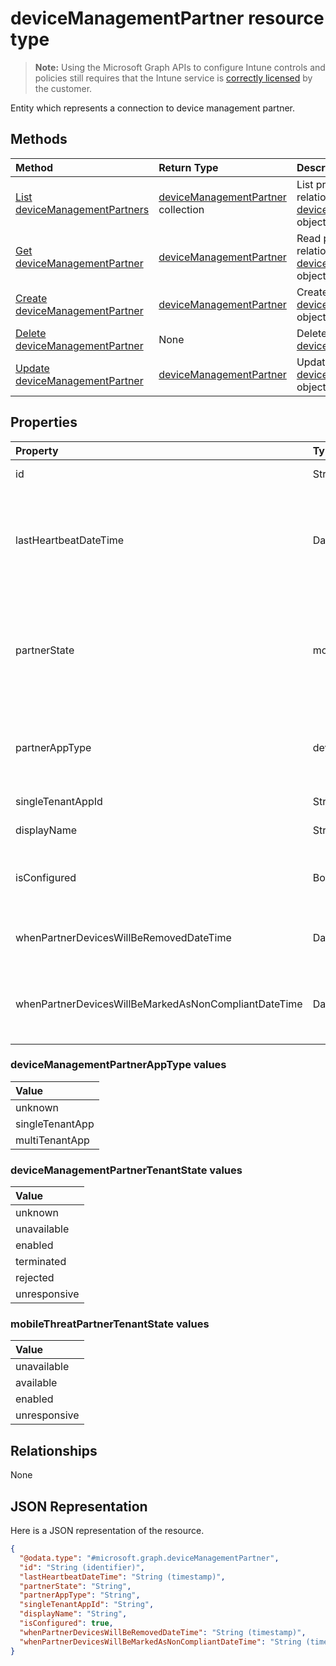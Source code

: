 # deviceManagementPartner resource type

> **Note:** Using the Microsoft Graph APIs to configure Intune controls and policies still requires that the Intune service is [correctly licensed](https://go.microsoft.com/fwlink/?linkid=839381) by the customer.

Entity which represents a connection to device management partner.
## Methods
|Method|Return Type|Description|
|:---|:---|:---|
|[List deviceManagementPartners](../api/intune_onboarding_devicemanagementpartner_list.md)|[deviceManagementPartner](../resources/intune_onboarding_devicemanagementpartner.md) collection|List properties and relationships of the [deviceManagementPartner](../resources/intune_onboarding_devicemanagementpartner.md) objects.|
|[Get deviceManagementPartner](../api/intune_onboarding_devicemanagementpartner_get.md)|[deviceManagementPartner](../resources/intune_onboarding_devicemanagementpartner.md)|Read properties and relationships of the [deviceManagementPartner](../resources/intune_onboarding_devicemanagementpartner.md) object.|
|[Create deviceManagementPartner](../api/intune_onboarding_devicemanagementpartner_create.md)|[deviceManagementPartner](../resources/intune_onboarding_devicemanagementpartner.md)|Create a new [deviceManagementPartner](../resources/intune_onboarding_devicemanagementpartner.md) object.|
|[Delete deviceManagementPartner](../api/intune_onboarding_devicemanagementpartner_delete.md)|None|Deletes a [deviceManagementPartner](../resources/intune_onboarding_devicemanagementpartner.md).|
|[Update deviceManagementPartner](../api/intune_onboarding_devicemanagementpartner_update.md)|[deviceManagementPartner](../resources/intune_onboarding_devicemanagementpartner.md)|Update the properties of a [deviceManagementPartner](../resources/intune_onboarding_devicemanagementpartner.md) object.|

## Properties
|Property|Type|Description|
|:---|:---|:---|
|id|String|Not yet documented|
|lastHeartbeatDateTime|DateTimeOffset|Timestamp of last heartbeat after admin enabled option Connect to Device management Partner|
|partnerState|mobileThreatPartnerTenantState|Partner state of this tenant Possible values are: `unknown`, `unavailable`, `enabled`, `terminated`, `rejected`, `unresponsive`.|
|partnerAppType|deviceManagementPartnerAppType|Partner App type Possible values are: `unknown`, `singleTenantApp`, `multiTenantApp`.|
|singleTenantAppId|String|Partner Single tenant App id|
|displayName|String|Partner display name|
|isConfigured|Boolean|Whether device management partner is configured or not|
|whenPartnerDevicesWillBeRemovedDateTime|DateTimeOffset|DateTime in UTC when PartnerDevices will be removed|
|whenPartnerDevicesWillBeMarkedAsNonCompliantDateTime|DateTimeOffset|DateTime in UTC when PartnerDevices will be marked as NonCompliant|

### deviceManagementPartnerAppType values

| Value
|:-------------------------
| unknown
| singleTenantApp
| multiTenantApp


### deviceManagementPartnerTenantState values

| Value
|:-------------------------
| unknown
| unavailable
| enabled
| terminated
| rejected
| unresponsive


### mobileThreatPartnerTenantState values

| Value
|:-------------------------
| unavailable
| available
| enabled
| unresponsive


## Relationships
None
## JSON Representation
Here is a JSON representation of the resource.
<!--{
  "blockType": "resource",
  "keyProperty": "id",
  "baseType": "microsoft.graph.entity",
  "@odata.type": "microsoft.graph.deviceManagementPartner"
}-->
``` json
{
  "@odata.type": "#microsoft.graph.deviceManagementPartner",
  "id": "String (identifier)",
  "lastHeartbeatDateTime": "String (timestamp)",
  "partnerState": "String",
  "partnerAppType": "String",
  "singleTenantAppId": "String",
  "displayName": "String",
  "isConfigured": true,
  "whenPartnerDevicesWillBeRemovedDateTime": "String (timestamp)",
  "whenPartnerDevicesWillBeMarkedAsNonCompliantDateTime": "String (timestamp)"
}
```



